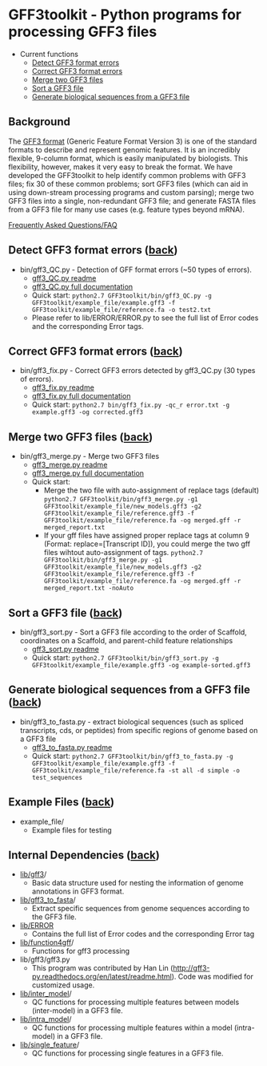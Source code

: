 # GFF3toolkit - Python programs for processing GFF3 files
* Current functions
    - [Detect GFF3 format errors](#detect-gff3-format-errors-back)
    - [Correct GFF3 format errors](#correct-gff3-format-errors-back)
    - [Merge two GFF3 files](#merge-two-gff3-files-back)
    - [Sort a GFF3 file](#sort-a-gff3-file-back)
    - [Generate biological sequences from a GFF3 file](#generate-biological-sequences-from-a-gff3-file-back)

## Background

The [GFF3 format](https://github.com/The-Sequence-Ontology/Specifications/blob/master/gff3.md) (Generic Feature Format Version 3) is one of the standard formats to describe and represent genomic features. It is an incredibly flexible, 9-column format, which is easily manipulated by biologists. This flexibility, however, makes it very easy to break the format. We have developed the GFF3toolkit to help identify common problems with GFF3 files; fix 30 of these common problems; sort GFF3 files (which can aid in using down-stream processing programs and custom parsing); merge two GFF3 files into a single, non-redundant GFF3 file; and generate FASTA files from a GFF3 file for many use cases (e.g. feature types beyond mRNA).

[Frequently Asked Questions/FAQ](https://github.com/NAL-i5K/GFF3toolkit/wiki/FAQ) 

## Detect GFF3 format errors ([back](#gff3toolkit---python-programs-for-processing-gff3-files))

* bin/gff3_QC.py - Detection of GFF format errors (~50 types of errors).
    - [gff3_QC.py readme](gff3_QC.md)
    - [gff3_QC.py full documentation](https://github.com/NAL-i5K/GFF3toolkit/wiki/Detection-of-GFF3-format-errors)
    - Quick start:
        `python2.7 GFF3toolkit/bin/gff3_QC.py -g GFF3toolkit/example_file/example.gff3 -f GFF3toolkit/example_file/reference.fa -o test2.txt`
    - Please refer to lib/ERROR/ERROR.py to see the full list of Error codes and the corresponding Error tags.

## Correct GFF3 format errors ([back](#gff3toolkit---python-programs-for-processing-gff3-files))

* bin/gff3_fix.py - Correct GFF3 errors detected by gff3_QC.py (30 types of errors).
    - [gff3_fix.py readme](gff3_fix.md)
    - [gff3_fix.py full documentation](https://github.com/NAL-i5K/GFF3toolkit/wiki/gff3_fix.py-documentation/)
    - Quick start:
        `python2.7 bin/gff3_fix.py -qc_r error.txt -g example.gff3 -og corrected.gff3`

## Merge two GFF3 files ([back](#gff3toolkit---python-programs-for-processing-gff3-files))

* bin/gff3_merge.py - Merge two GFF3 files
    - [gff3_merge.py readme](gff3_merge.md)
    - [gff3_merge.py full documentation](https://github.com/NAL-i5K/GFF3toolkit/wiki/Merge-two-GFF3-files)
    - Quick start:
        - Merge the two file with auto-assignment of replace tags (default)
            `python2.7 GFF3toolkit/bin/gff3_merge.py -g1 GFF3toolkit/example_file/new_models.gff3 -g2 GFF3toolkit/example_file/reference.gff3 -f GFF3toolkit/example_file/reference.fa -og merged.gff -r merged_report.txt`
        - If your gff files have assigned proper replace tags at column 9 (Format: replace=[Transcript ID]), you could merge the two gff files wihtout auto-assignment of tags.
            `python2.7 GFF3toolkit/bin/gff3_merge.py -g1 GFF3toolkit/example_file/new_models.gff3 -g2 GFF3toolkit/example_file/reference.gff3 -f GFF3toolkit/example_file/reference.fa -og merged.gff -r merged_report.txt -noAuto`

## Sort a GFF3 file ([back](#gff3toolkit---python-programs-for-processing-gff3-files))

* bin/gff3_sort.py - Sort a GFF3 file according to the order of Scaffold, coordinates on a Scaffold, and parent-child feature relationships
    - [gff3_sort.py readme](gff3_sort.md)
    - Quick start:
        `python2.7 GFF3toolkit/bin/gff3_sort.py -g GFF3toolkit/example_file/example.gff3 -og example-sorted.gff3`

## Generate biological sequences from a GFF3 file ([back](#gff3toolkit---python-programs-for-processing-gff3-files))

* bin/gff3_to_fasta.py - extract biological sequences (such as spliced transcripts, cds, or peptides) from specific regions of genome based on a GFF3 file
    - [gff3_to_fasta.py readme](gff3_to_fasta.md)
    - Quick start:
        `python2.7 GFF3toolkit/bin/gff3_to_fasta.py -g GFF3toolkit/example_file/example.gff3 -f GFF3toolkit/example_file/reference.fa -st all -d simple -o test_sequences`

## Example Files ([back](#gff3toolkit---python-programs-for-processing-gff3-files))

* example_file/
    - Example files for testing

## Internal Dependencies ([back](#gff3toolkit---python-programs-for-processing-gff3-files))
* [lib/gff3](lib/gff3)/
    - Basic data structure used for nesting the information of genome annotations in GFF3 format.
* [lib/gff3_to_fasta](lib/gff3_to_fasta)/
    - Extract specific sequences from genome sequences according to the GFF3 file.
* [lib/ERROR](lib/ERROR)
    - Contains the full list of Error codes and the corresponding Error tag
* [lib/function4gff](lib/function4gff)/
    - Functions for gff3 processing
* lib/gff3/gff3.py
    - This program was contributed by Han Lin (http://gff3-py.readthedocs.org/en/latest/readme.html). Code was modified for customized usage.
* [lib/inter_model](lib/inter_model)/
    - QC functions for processing multiple features between models (inter-model) in a GFF3 file.
* [lib/intra_model](lib/intra_model)/
    - QC functions for processing multiple features within a model (intra-model) in a GFF3 file.
* [lib/single_feature](lib/single_feature)/
    - QC functions for processing single features in a GFF3 file.
